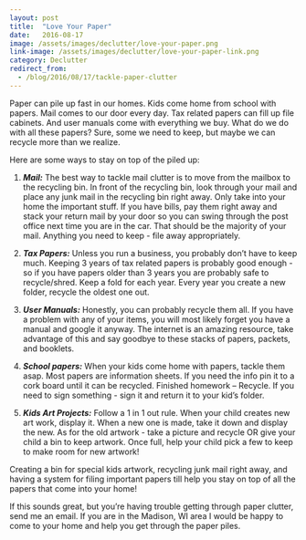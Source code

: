 ```yaml
---
layout: post
title:  "Love Your Paper"
date:   2016-08-17
image: /assets/images/declutter/love-your-paper.png
link-image: /assets/images/declutter/love-your-paper-link.png
category: Declutter
redirect_from:
  - /blog/2016/08/17/tackle-paper-clutter
---
```


Paper can pile up fast in our homes. Kids come home from school with papers. Mail comes to our door every day. Tax related papers can fill up file cabinets. And user manuals come with everything we buy. What do we do with all these papers? Sure, some we need to keep, but maybe we can recycle more than we realize.

Here are some ways to stay on top of the piled up:

1. ___Mail:___ The best way to tackle mail clutter is to move from the mailbox to the recycling bin. In front of the recycling bin, look through your mail and place any junk mail in the recycling bin right away. Only take into your home the important stuff. If you have bills, pay them right away and stack your return mail by your door so you can swing through the post office next time you are in the car. That should be the majority of your mail. Anything you need to keep - file away appropriately.

2. ___Tax Papers:___ Unless you run a business, you probably don’t have to keep much. Keeping 3 years of tax related papers is probably good enough - so if you have papers older than 3 years you are probably safe to recycle/shred. Keep a fold for each year. Every year you create a new folder, recycle the oldest one out.

3. ___User Manuals:___  Honestly, you can probably recycle them all. If you have a problem with any of your items, you will most likely forget you have a manual and google it anyway. The internet is an amazing resource, take advantage of this and say goodbye to these stacks of papers, packets, and booklets.

4. ___School papers:___ When your kids come home with papers, tackle them asap. Most papers are information sheets. If you need the info pin it to a cork board until it can be recycled. Finished homework – Recycle. If you need to sign something - sign it and return it to your kid’s folder.

5. ___Kids Art Projects:___ Follow a 1 in 1 out rule. When your child creates new art work, display it. When a new one is made, take it down and display the new. As for the old artwork - take a picture and recycle OR give your child a bin to keep artwork. Once full, help your child pick a few to keep to make room for new artwork!

Creating a bin for special kids artwork, recycling junk mail right away, and having a system for filing important papers till help you stay on top of all the papers that come into your home!

<p class="call-to-action">If this sounds great, but you’re having trouble getting through paper clutter, send me an email. If you are in the Madison, WI area I would be happy to come to your home and help you get through the paper piles.</p>

